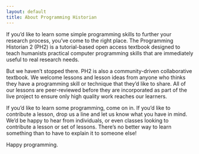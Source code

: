 ```yaml
---
layout: default
title: About Programming Historian
---
```


If you’d like to learn some simple programming skills to further your research process, you’ve come to the right place. The Programming Historian 2 (PH2) is a tutorial-based open access textbook designed to teach humanists practical computer programming skills that are immediately useful to real research needs.

But we haven’t stopped there. PH2 is also a community-driven collaborative textbook. We welcome lessons and lesson ideas from anyone who thinks they have a programming skill or technique that they’d like to share. All of our lessons are peer-reviewed before they are incorporated as part of the live project to ensure only high quality work reaches our learners.

If you’d like to learn some programming, come on in. If you’d like to contribute a lesson, drop us a line and let us know what you have in mind. We’d be happy to hear from individuals, or even classes looking to contribute a lesson or set of lessons. There’s no better way to learn something than to have to explain it to someone else!

Happy programming.